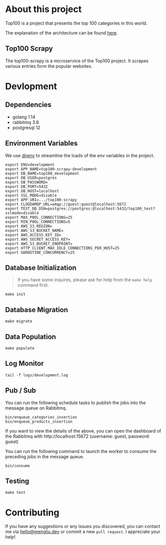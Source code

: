 # About this project
Top100 is a project that presents the top 100 categories in this world.

The explanation of the architecture can be found [here](https://github.com/LiamYabou/top100-scrapy/wiki/Architecture).

## Top100 Scrapy
The top100-scrapy is a microservice of the Top100 project. It scrapes various entries form the popular websites.

# Devlopment
## Dependencies
- golang 1.14
- rabbitmq 3.8
- postgresql 12

## Environment Variables
We use [direnv](https://direnv.net/) to streamline the loads of the env variables in the project.
```
export ENV=development
export APP_NAME=top100-scrapy-development
export DB_NAME=top100_development
export DB_USER=postgres
export DB_PASSWORD=
export DB_PORT=5432
export DB_HOST=localhost
export SSL_MODE=disable
export APP_URI=.../top100-scrapy
export CLOUDAMQP_URL=amqp://guest:guest@localhost:5672
export TEST_DB_DSN=postgres://postgres:@localhost:5432/top100_test?sslmode=disable
export MAX_POOL_CONNECTIONS=25
export MIN_POOL_CONNECTIONS=5
export AWS_S3_REGION=
export AWS_S3_BUCKET_NAME=
export AWS_ACCESS_KEY_ID=
export AWS_SECRET_ACCESS_KEY=
export AWS_S3_BUCKET_ENDPOINT=
export HTTP_CLIENT_MAX_IDLE_CONNECTIONS_PER_HOST=25
export GOROUTINE_CONCURRENCY=25
```

## Database Initialization
> If you have some inquires, please ask for help from the `make help` command first.
```
make init
```

## Database Migration
```
make migrate
```

## Data Population
```
make populate
```

## Log Monitor
```
tail -f logs/development.log
```

## Pub / Sub
You can run the following schedule tasks to publish the jobs into the message queue on Rabbitmq.
```
bin/enqueue_categories_insertion
bin/enqueue_products_insertion
```
If you want to view the details of the above, you can open the dashboard of the Rabbitmq with http://localhost:15672 (username: guest, password: guest)

You can run the following command to launch the worker to consume the preceding jobs in the message queue.
```
bin/consume
```

## Testing
```
make test
```

# Contributing
If you have any suggestions or any issues you discovered, you can contact me via hello@mengliu.dev or commit a new `pull request`. I appreciate your help!
